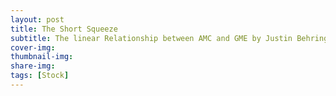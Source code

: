 ```yaml
---
layout: post
title: The Short Squeeze
subtitle: The linear Relationship between AMC and GME by Justin Behringer
cover-img: 
thumbnail-img: 
share-img: 
tags: [Stock]
---
```



